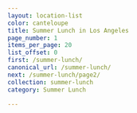 ```yaml
---
layout: location-list
color: canteloupe
title: Summer Lunch in Los Angeles
page_number: 1
items_per_page: 20
list_offset: 0
first: /summer-lunch/
canonical_url: /summer-lunch/
next: /summer-lunch/page2/
collection: summer-lunch
category: Summer Lunch

---
```

